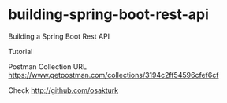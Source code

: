 # building-spring-boot-rest-api

Building a Spring Boot Rest API

Tutorial 

Postman Collection URL https://www.getpostman.com/collections/3194c2ff54596cfef6cf

Check http://github.com/osakturk
